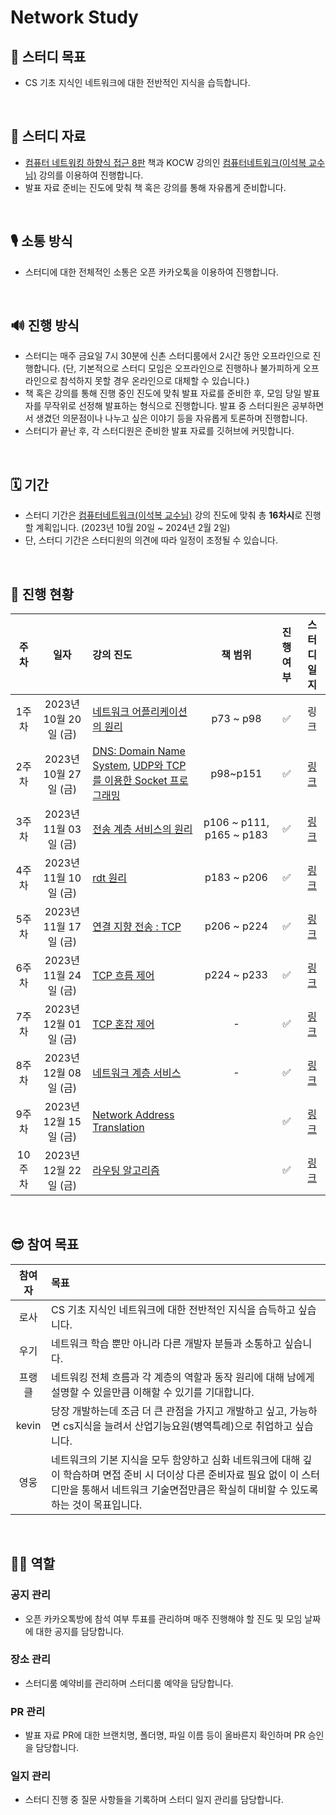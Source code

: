 # Network Study

## 🎯 스터디 목표

* CS 기초 지식인 네트워크에 대한 전반적인 지식을 습득합니다.

<br>


## 📘 스터디 자료

* [컴퓨터 네트워킹 하향식 접근 8판](https://product.kyobobook.co.kr/detail/S000061694627) 책과 KOCW 강의인 [컴퓨터네트워크(이석복 교수님)](http://www.kocw.net/home/cview.do?cid=6b984f376cfb8f70) 강의를 이용하여 진행합니다.
* 발표 자료 준비는 진도에 맞춰 책 혹은 강의를 통해 자유롭게 준비합니다.

<br>


## 🎙 소통 방식

* 스터디에 대한 전체적인 소통은 오픈 카카오톡을 이용하여 진행합니다.

<br>


## 🔊 진행 방식

* 스터디는 매주 금요일 7시 30분에 신촌 스터디룸에서 2시간 동안 오프라인으로 진행합니다. (단, 기본적으로 스터디 모임은 오프라인으로 진행하나 불가피하게 오프라인으로 참석하지 못할 경우 온라인으로 대체할 수 있습니다.)
* 책 혹은 강의를 통해 진행 중인 진도에 맞춰 발표 자료를 준비한 후, 모임 당일 발표자를 무작위로 선정해 발표하는 형식으로 진행합니다. 발표 중 스터디원은 공부하면서 생겼던 의문점이나 나누고 싶은 이야기 등을 자유롭게 토론하며 진행합니다.
* 스터디가 끝난 후, 각 스터디원은 준비한 발표 자료를 깃허브에 커밋합니다.

<br>


## 🗓 기간

* 스터디 기간은 [컴퓨터네트워크(이석복 교수님)](http://www.kocw.net/home/cview.do?cid=6b984f376cfb8f70) 강의 진도에 맞춰 총 **16차시**로 진행할 계획입니다. (2023년 10월 20일 ~ 2024년 2월 2일)
* 단, 스터디 기간은 스터디원의 의견에 따라 일정이 조정될 수 있습니다.

<br>


## 📝 진행 현황

|주차|일자|강의 진도|책 범위|진행여부|스터디 일지|
|:-:|:-:|:-|:-:|:-:|:-:|
|1주차|2023년 10월 20일 (금)|[네트워크 어플리케이션의 원리](http://www.kocw.net/home/cview.do?cid=6b984f376cfb8f70)|p73 ~ p98|✅|링크|
|2주차|2023년 10월 27일 (금)|[DNS: Domain Name System](http://www.kocw.net/home/cview.do?lid=e67188e032632367), [UDP와 TCP를 이용한 Socket 프로그래밍](http://www.kocw.net/home/cview.do?lid=0ca76babb9049fce)|p98~p151|✅|[링크](https://github.com/Network-Dev-Study/network-study/wiki/%5B%EC%8A%A4%ED%84%B0%EB%94%94-%EC%9D%BC%EC%A7%80%5D-2023%EB%85%84-10%EC%9B%94-27%EC%9D%BC-(%EA%B8%88))|
|3주차|2023년 11월 03일 (금)|[전송 계층 서비스의 원리](http://www.kocw.net/home/cview.do?lid=cb80decca73d3e5b)|p106 ~ p111, p165 ~ p183|✅|[링크](https://github.com/Network-Dev-Study/network-study/wiki/%5B%EC%8A%A4%ED%84%B0%EB%94%94-%EC%9D%BC%EC%A7%80%5D-2023%EB%85%84-11%EC%9B%94-03%EC%9D%BC-(%EA%B8%88))|
|4주차|2023년 11월 10일 (금)|[rdt 원리](http://www.kocw.net/home/cview.do?lid=27779f1d9e8ccb8d)|p183 ~ p206|✅|[링크](https://github.com/Network-Dev-Study/network-study/wiki/2023%EB%85%84-11%EC%9B%94-10%EC%9D%BC-(%EA%B8%88))|
|5주차|2023년 11월 17일 (금)|[연결 지향 전송 : TCP](http://www.kocw.net/home/cview.do?lid=b698772dc3a433d7)|p206 ~ p224|✅|[링크](https://github.com/Network-Dev-Study/network-study/wiki/2023%EB%85%84-11%EC%9B%94-17%EC%9D%BC-(%EA%B8%88))|
|6주차|2023년 11월 24일 (금)|[TCP 흐름 제어](http://www.kocw.net/home/cview.do?lid=cae328a8c57a1825)|p224 ~ p233|✅|[링크](https://github.com/Network-Dev-Study/network-study/wiki/2023%EB%85%84-11%EC%9B%94-24%EC%9D%BC-(%EA%B8%88))|
|7주차|2023년 12월 01일 (금)|[TCP 혼잡 제어](http://www.kocw.net/home/cview.do?lid=b2838b7af0a22679)|-|✅|[링크](https://github.com/Network-Dev-Study/network-study/wiki/2023%EB%85%84-12%EC%9B%94-01%EC%9D%BC-(%EA%B8%88))|
|8주차|2023년 12월 08일 (금)|[네트워크 계층 서비스](http://www.kocw.net/home/cview.do?lid=925d795cbafa07f4)|-|✅|[링크](https://github.com/Network-Dev-Study/network-study/wiki/2023%EB%85%84-12%EC%9B%94-08%EC%9D%BC-(%EA%B8%88))|
|9주차|2023년 12월 15일 (금)|[Network Address Translation](http://www.kocw.net/home/cview.do?lid=695afd6e5a71d273)||✅|[링크](https://github.com/Network-Dev-Study/network-study/wiki/2023%EB%85%84-12%EC%9B%94-15%EC%9D%BC-(%EA%B8%88))|
|10주차|2023년 12월 22일 (금)|[라우팅 알고리즘](http://www.kocw.net/home/cview.do?lid=b70358266edea5de)||✅|[링크](https://github.com/Network-Dev-Study/network-study/wiki/2023%EB%85%84-12%EC%9B%94-22%EC%9D%BC-(%EA%B8%88))|

<br>


## 😎 참여 목표

|참여자|목표|
|:-:|:-|
|로사|CS 기초 지식인 네트워크에 대한 전반적인 지식을 습득하고 싶습니다.|
|우기|네트워크 학습 뿐만 아니라 다른 개발자 분들과 소통하고 싶습니다.|
|프랭클|네트워킹 전체 흐름과 각 계층의 역할과 동작 원리에 대해 남에게 설명할 수 있을만큼 이해할 수 있기를 기대합니다.|
|kevin|당장 개발하는데 조금 더 큰 관점을 가지고 개발하고 싶고, 가능하면 cs지식을 늘려서 산업기능요원(병역특례)으로 취업하고 싶습니다.|
|영웅|네트워크의 기본 지식을 모두 함양하고 심화 네트워크에 대해 깊이 학습하며 면접 준비 시 더이상 다른 준비자료 필요 없이 이 스터디만을 통해서 네트워크 기술면접만큼은 확실히 대비할 수 있도록하는 것이 목표입니다.|

<br>


## 🙋‍♂️ 역할

### 공지 관리

* 오픈 카카오톡방에 참석 여부 투표를 관리하며 매주 진행해야 할 진도 및 모임 날짜에 대한 공지를 담당합니다.

### 장소 관리

* 스터디룸 예약비를 관리하며 스터디룸 예약을 담당합니다.

### PR 관리

* 발표 자료 PR에 대한 브랜치명, 폴더명, 파일 이름 등이 올바른지 확인하며 PR 승인을 담당합니다.

### 일지 관리

* 스터디 진행 중 질문 사항들을 기록하며 스터디 일지 관리를 담당합니다.

<br>



